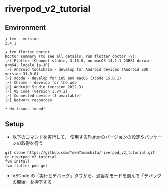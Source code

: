 # riverpod_v2_tutorial

## Environment
```shell
❯ fvm --version     
2.4.1

❯ fvm flutter doctor
Doctor summary (to see all details, run flutter doctor -v):
[✓] Flutter (Channel stable, 3.16.0, on macOS 14.1.1 23B81 darwin-arm64, locale ja-JP)
[✓] Android toolchain - develop for Android devices (Android SDK version 31.0.0)
[✓] Xcode - develop for iOS and macOS (Xcode 15.0.1)
[✓] Chrome - develop for the web
[✓] Android Studio (version 2022.3)
[✓] VS Code (version 1.84.2)
[✓] Connected device (3 available)
[✓] Network resources

• No issues found!
```

## Setup
- 以下のコマンドを実行して、 使用するFlutterのバージョンの設定やパッケージの取得を行う

```shell
git clone https://github.com/TowaYamashita/riverpod_v2_tutorial.git
cd riverpod_v2_tutorial
fvm install
fvm flutter pub get
```

- VSCode の「実行とデバッグ」タブから、適当なモードを選んで「デバッグの開始」を押下する